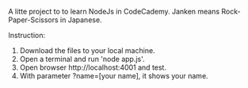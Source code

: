 A litte project to to learn NodeJs in CodeCademy. 
Janken means Rock-Paper-Scissors in Japanese.

Instruction:
1. Download the files to your local machine.
2. Open a terminal and run 'node app.js'.
3. Open browser http://localhost:4001 and test.
4. With parameter ?name=[your name], it shows your name.

